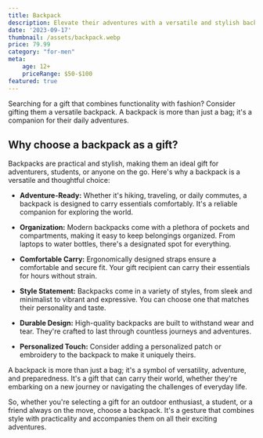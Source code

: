 ```yaml
---
title: Backpack
description: Elevate their adventures with a versatile and stylish backpack.
date: '2023-09-17'
thumbnail: /assets/backpack.webp
price: 79.99
category: "for-men"
meta:
    age: 12+
    priceRange: $50-$100
featured: true
---
```

Searching for a gift that combines functionality with fashion? Consider gifting them a versatile backpack. A backpack is more than just a bag; it's a companion for their daily adventures.

## Why choose a backpack as a gift?

Backpacks are practical and stylish, making them an ideal gift for adventurers, students, or anyone on the go. Here's why a backpack is a versatile and thoughtful choice:

- **Adventure-Ready:** Whether it's hiking, traveling, or daily commutes, a backpack is designed to carry essentials comfortably. It's a reliable companion for exploring the world.

- **Organization:** Modern backpacks come with a plethora of pockets and compartments, making it easy to keep belongings organized. From laptops to water bottles, there's a designated spot for everything.

- **Comfortable Carry:** Ergonomically designed straps ensure a comfortable and secure fit. Your gift recipient can carry their essentials for hours without strain.

- **Style Statement:** Backpacks come in a variety of styles, from sleek and minimalist to vibrant and expressive. You can choose one that matches their personality and taste.

- **Durable Design:** High-quality backpacks are built to withstand wear and tear. They're crafted to last through countless journeys and adventures.

- **Personalized Touch:** Consider adding a personalized patch or embroidery to the backpack to make it uniquely theirs.

A backpack is more than just a bag; it's a symbol of versatility, adventure, and preparedness. It's a gift that can carry their world, whether they're embarking on a new journey or navigating the challenges of everyday life.

So, whether you're selecting a gift for an outdoor enthusiast, a student, or a friend always on the move, choose a backpack. It's a gesture that combines style with practicality and accompanies them on all their exciting adventures.
